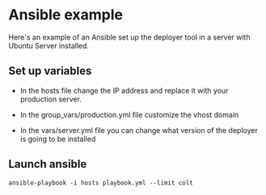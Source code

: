 # Ansible example

Here's an example of an Ansible set up the deployer tool in a server with Ubuntu Server installed.

## Set up variables

 - In the hosts file change the IP address and replace it with your production server.

 - In the group_vars/production.yml file customize the vhost domain

 - In the vars/server.yml file you can change what version of the deployer is going to be installed

## Launch ansible

```
ansible-playbook -i hosts playbook.yml --limit colt
```

